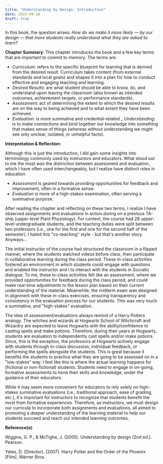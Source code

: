 ```yaml
---
title: "Understanding by Design: Introduction"
date: 2023-09-10
draft: true
---
```


In this book, the question arises: *How do we make it more likely — by our design — that more students really understand what they are asked to learn?*

**Chapter Summary**: This chapter introduces the book and a few key terms that are important to commit to memory. The terms are:
- *Curriculum*: refers to the specific blueprint for learning that is derived from the desired result. Curriculum takes content (from external standards and local goals) and shapes it into a plan for how to conduct effective and engaging teaching and learning.
- *Desired Results*: are what student should be able to know, do, and understand upon leaving the classroom (also known as intended outcomes, achievement targets, or performance standards).
- *Assessment*: act of determining the extent to which the desired results are on the way to being achieved and to what extent they have been achieved. 
- *Evaluation*: is more summative and credential-related
_ *Understanding*:  is to make connections and bind together our knowledge into something that makes sense of things (whereas without understanding we might see only unclear, isolated, or unhelpful facts).

**Interpretation & Reflection**:

Although this is just the introduction, I did gain some insights into terminology commonly used by instructors and educators. What stood out to me the most was the distinction between assessment and evaluation, which I have often used interchangeably, but I realize have distinct roles in education. 

- *Assessment* is geared towards providing opportunities for feedback and improvement, often in a  formative sense. 
- *Evaluation* is more of a high-stakes examination, often serving a summative purpose. 

After reading the chapter and reflecting on these two terms, I realize I have observed assignments and evaluations in action during on a previous TA-ship (upper-level Plant Physiology). For context, the course had 28 upper-level undergraduate students, and the teaching duties were split between two professors (i.e., one for the first and one for the second half of the semester). I hated this "co-teaching" style - but that's another story. Anyways...

The initial instructor of the course had structured the classroom in a flipped manner, where the students watched videos before class, then participate in collaborative learning during the class period. These in-class activities fostered an environment in which students could engage with questions and enabled the instructor and I to interact with the students in Socratic dialogue. To me, these in-class activities felt like an assessment, where we provided opportunities for feedback during the class period, and could make real-time adjustments to the lesson plan based on their current understanding of the material. Meanwhile, the midterm exam was designed in alignment with these in-class exercises, ensuring transparency and consistency in the evaluation process for our students. This was very much a summative, and "high-stakes" evaluation.

The idea of assessment/evaluations always remind of a Harry Potters analogy. The witches and wizards at Hogwarts School of Witchcraft and Wizardry are expected to leave Hogwarts with the ability/confidence to casting spells and make potions. Therefore, during their years at Hogwarts, students are evaluation to independently cast spells and/or make potions. Since, this is the exception, the professors at Hogwarts actively engage with students through in-class discussion, individual feedback, or performing the spells alongside the students. This is great because it benefits the students to practice what they are going to be assessed on in a "low-stakes" way. I feel like this is where the actual learning happens for (fictional or non-fictional) students. Students need to engage in on-going, formative assessments to hone their skills and knowledge, under the guidance of their educators.  

While it may seem more convenient for educators to rely solely on high-stakes summative evaluations (i.e., traditional approach, ease of grading, etc.), it's important for instructors to recognize that students benefit the most from formative experiences. Therefore, as instructors, we must design our curricula to incorporate both assignments and evaluations, all aimed to promoting a deeper understanding of the learning material to help our students succeed and reach our intended learning outcomes. 

**Reference(s)**: 

Wiggins, G. P., & McTighe, J. (2005). Understanding by design (2nd ed.). Pearson. 

Yates, D. (Director). (2007). Harry Potter and the Order of the Phoenix [Film]. Warner Bros. 


